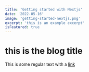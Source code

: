 ```yaml
---
title: 'Getting started with Nextjs'
date: '2022-05-16'
image: 'getting-started-nextjs.png'
excerpt: 'this is an example excerpt'
isFeatured: true
---
```


# this is the blog title

This is some regular text with a [link](https://www.google.com)
